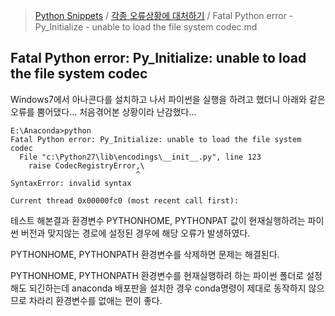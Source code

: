 > [Python Snippets](../README.md) / [각종 오류상황에 대처하기](README.md) / Fatal Python error - Py_Initialize - unable to load the file system codec.md
## Fatal Python error: Py_Initialize: unable to load the file system codec
Windows7에서 아나콘다를 설치하고 나서 파이썬을 실행을 하려고 했더니 아래와 같은 오류를 뿜어댔다...
처음겪어본 상황이라 난감했다...

    E:\Anaconda>python
    Fatal Python error: Py_Initialize: unable to load the file system codec
      File "c:\Python27\lib\encodings\__init__.py", line 123
        raise CodecRegistryError,\
                                ^
    SyntaxError: invalid syntax
    
    Current thread 0x00000fc0 (most recent call first):

테스트 해본결과 환경변수 PYTHONHOME, PYTHONPAT 값이 현재실행하려는 파이썬 버전과 맞지않는 경로에 설정된 경우에 해당 오류가 발생하였다.

PYTHONHOME, PYTHONPATH 환경변수를 삭제하면 문제는 해결된다.

PYTHONHOME, PYTHONPATH 환경변수를 현재실행하려 하는 파이썬 폴더로 설정해도 되긴하는데 anaconda 배포판을 설치한 경우 conda명령이 제대로 동작하지 않으므로 차라리 환경변수를 없애는 편이 좋다.